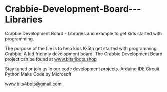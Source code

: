 # Crabbie-Development-Board---Libraries
Crabbie Development Board - Libraries and example to get kids started with programming. 

The purpose of the file is to help kids K-5th get started with programming Crabbie. A kid friendly development board.
The Crabbie Development Board project can be found at www.bits4bots.shop

Stay tuned or join us in our code development projects.
Arduino IDE
Circuit Python
Make Code by Microsoft

www.bits4bots@gmail.com
